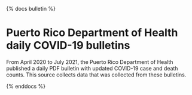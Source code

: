 {% docs bulletin %}

# Puerto Rico Department of Health daily COVID-19 bulletins

From April 2020 to July 2021, the Puerto Rico Department of Health
published a daily PDF bulletin with updated COVID-19 case and death 
counts.  This source collects data that was collected from these 
bulletins.

{% enddocs %}